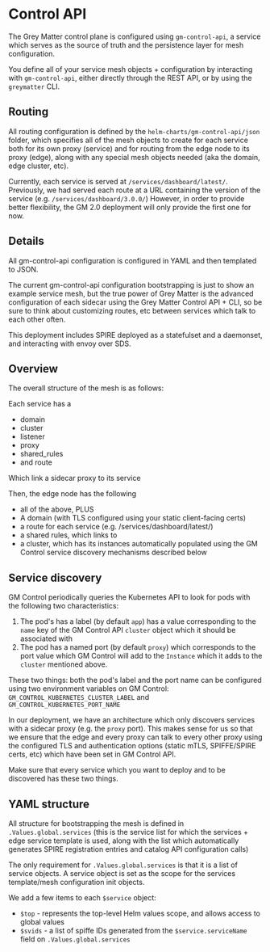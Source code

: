 # Control API

The Grey Matter control plane is configured using `gm-control-api`, a service which serves as the source of truth and the persistence layer for mesh configuration. 

You define all of your service mesh objects + configuration by interacting with `gm-control-api`, either directly through the REST API, or by using the `greymatter` CLI.

## Routing

All routing configuration is defined by the `helm-charts/gm-control-api/json` folder, which specifies all of the mesh objects to create for each service both for its own proxy (service) and for routing from the edge node to its proxy (edge), along with any special mesh objects needed (aka the domain, edge cluster, etc).

Currently, each service is served at `/services/dashboard/latest/`. Previously, we had served each route at a URL containing the version of the service (e.g. `/services/dashboard/3.0.0/`) However, in order to provide better flexibility, the GM 2.0 deployment will only provide the first one for now.

## Details

All gm-control-api configuration is configured in YAML and then templated to JSON.

The current gm-control-api configuration bootstrapping is just to show an example service mesh, but the true power of Grey Matter is the advanced configuration of each sidecar using the Grey Matter Control API + CLI, so be sure to think about customizing routes, etc between services which talk to each other often. 

This deployment includes SPIRE deployed as a statefulset and a daemonset, and interacting with envoy over SDS.

## Overview

The overall structure of the mesh is as follows:

Each service has a 
- domain
- cluster
- listener
- proxy
- shared_rules
- and route

Which link a sidecar proxy to its service

Then, the edge node has the following

- all of the above, PLUS
- A domain (with TLS configured using your static client-facing certs)
- a route for each service (e.g. /services/dashboard/latest/)
- a shared rules, which links to 
- a cluster, which has its instances automatically populated using the GM Control service discovery mechanisms described below

## Service discovery

GM Control periodically queries the Kubernetes API to look for pods with the following two characteristics:

1. The pod's has a label (by default `app`) has a value corresponding to the `name` key of the GM Control API `cluster` object which it should be associated with
2. The pod has a named port (by default `proxy`) which corresponds to the port value which GM Control will add to the `Instance` which it adds to the `cluster` mentioned above.

These two things: both the pod's label and the port name can be configured using two environment variables on GM Control: `GM_CONTROL_KUBERNETES_CLUSTER_LABEL` and `GM_CONTROL_KUBERNETES_PORT_NAME`

In our deployment, we have an architecture which only discovers services with a sidecar proxy (e.g. the `proxy` port). This makes sense for us so that we ensure that the edge and every proxy can talk to every other proxy using the configured TLS and authentication options (static mTLS, SPIFFE/SPIRE certs, etc) which have been set in GM Control API.

Make sure that every service which you want to deploy and to be discovered has these two things.

## YAML structure

All structure for bootstrapping the mesh is defined in `.Values.global.services` (this is the service list for which the services + edge service template is used, along with the list which automatically generates SPIRE registration entries and catalog API configuration calls)

The only requirement for `.Values.global.services` is that it is a list of service objects. A service object is set as the scope for the services template/mesh configuration init objects.

We add a few items to each `$service` object:
- `$top` - represents the top-level Helm values scope, and allows access to global values
- `$svids` - a list of spiffe IDs generated from the `$service.serviceName` field on `.Values.global.services`

